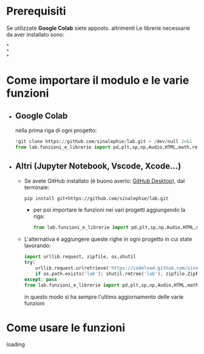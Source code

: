 # Prerequisiti
Se utilizzate **Google Colab** siete apposto. 
altrimenti
Le librerie necessarie da aver installato sono:

	* 
 	*
   	*
# Come importare il modulo e le varie funzioni
* ## **Google Colab**
  
	nella prima riga di ogni progetto:
    ```python
    !git clone https://github.com/sinalephie/lab.git > /dev/null 2>&1
    from lab.funzioni_e_librerie import pd,plt,sp,np,Audio,HTML,math,requests,BytesIO,colored,potenza,moltiplica,somma,fit,excel,mediapesata,compatibilità,stampa,suona,rispostacorretta,std,chi2retta,media,pearson,stdmedia,massimirelativi,minimirelativi,chi2,curve_fit,posterioriretta,importa,guida

    ```

* ## **Altri (Jupyter Notebook, Vscode, Xcode...)**

    * Se avete GitHub installato (è buono averlo: [GitHub Desktop](https://desktop.github.com/)), dal terminale:

	    ```bash
	    pip install git+https://github.com/sinalephie/lab.git
	    ```
	    * per poi importare le funzioni nei vari progetti aggiungendo la riga:
		    ```python
			from lab.funzioni_e_librerie import pd,plt,sp,np,Audio,HTML,math,requests,BytesIO,colored,potenza,moltiplica,somma,fit,excel,mediapesata,compatibilità,stampa,suona,rispostacorretta,std,chi2retta,media,pearson,stdmedia,massimirelativi,minimirelativi,chi2,curve_fit,posterioriretta,importa,guida

            ```
    
 	* L'alternativa è aggiungere queste righe in ogni progetto in cui state lavorando:
	
	    ```python
		import urllib.request, zipfile, os,shutil
		try:
	    	urllib.request.urlretrieve('https://codeload.github.com/sinalephie/lab/zip/refs/heads/main', 'lab.zip'); 
	    	if os.path.exists('lab'): shutil.rmtree('lab'); zipfile.ZipFile('lab.zip', 'r').extractall('lab1'); os.remove('lab.zip'); shutil.move('lab1/lab-main', 'lab'); shutil.rmtree('lab1')
		except: pass
		from lab.funzioni_e_librerie import pd,plt,sp,np,Audio,HTML,math,requests,BytesIO,colored,potenza,moltiplica,somma,fit,excel,mediapesata,compatibilità,stampa,suona,rispostacorretta,std,chi2retta,media,pearson,stdmedia,massimirelativi,minimirelativi,chi2,curve_fit,posterioriretta,importa,guida
	
	    ```
  		in questo modo si ha sempre l'ultimo aggiornamento delle varie funzioni



# Come usare le funzioni
loading
